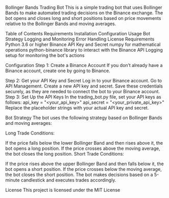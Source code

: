 Bollinger Bands Trading Bot
This is a simple trading bot that uses Bollinger Bands to make automated trading decisions on the Binance exchange. The bot opens and closes long and short positions based on price movements relative to the Bollinger Bands and moving averages.

Table of Contents
Requirements
Installation
Configuration
Usage
Bot Strategy
Logging and Monitoring
Error Handling
License
Requirements
Python 3.6 or higher
Binance API Key and Secret
numpy for mathematical operations
python-binance library to interact with the Binance API
Logging setup for monitoring the bot's actions


Configuration
Step 1: Create a Binance Account
If you don’t already have a Binance account, create one by going to Binance.

Step 2: Get your API Key and Secret
Log in to your Binance account.
Go to API Management.
Create a new API key and secret. Save these credentials securely, as they are needed to connect the bot to your Binance account.
Step 3: Set Up the API Keys
In the trading_bot.py file, set your API keys as follows:
api_key = "<your_api_key>"
api_secret = "<your_private_api_key>"
Replace the placeholder strings with your actual API key and secret.


Bot Strategy
The bot uses the following strategy based on Bollinger Bands and moving averages:

Long Trade Conditions:

If the price falls below the lower Bollinger Band and then rises above it, the bot opens a long position.
If the price crosses above the moving average, the bot closes the long position.
Short Trade Conditions:

If the price rises above the upper Bollinger Band and then falls below it, the bot opens a short position.
If the price crosses below the moving average, the bot closes the short position.
The bot makes decisions based on a 5-minute candlestick and executes trades accordingly.


License
This project is licensed under the MIT License
